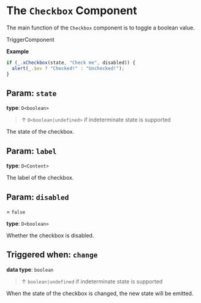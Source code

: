 <script setup>
import Kind from "helpers/kind.vue";
import Optional from "helpers/optional.vue";
</script>

# The `Checkbox` Component

The main function of the `Checkbox` component is to toggle a boolean value.

<Kind>TriggerComponent</Kind>

**Example**

```ts
if (_.xCheckbox(state, "Check me", disabled)) {
  alert(_.$ev ? "Checked!" : "Unchecked!");
}
```

## Param: `state`

**type**: `D<boolean>`

> ↑ `D<boolean|undefined>` if indeterminate state is supported

The state of the checkbox.

## Param: `label`

<Optional/>

**type**: `D<Content>`

The label of the checkbox.

## Param: `disabled`

<Optional/> = `false`

**type**: `D<boolean>`

Whether the checkbox is disabled.

## Triggered when: `change`

**data type**: `boolean`

> ↑ `boolean|undefined` if indeterminate state is supported

When the state of the checkbox is changed, the new state will be emitted.
